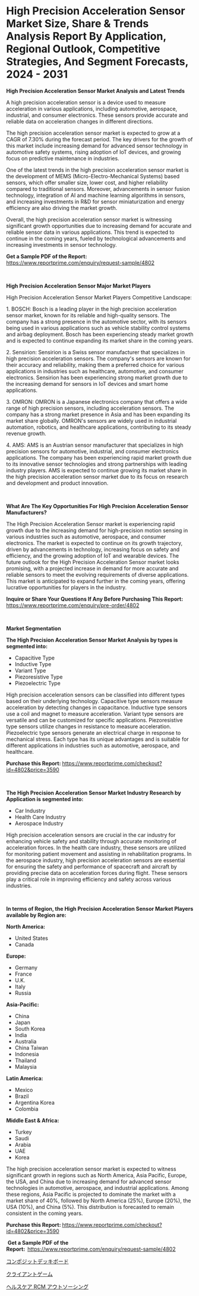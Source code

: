 <p><h1>High Precision Acceleration Sensor Market Size, Share & Trends Analysis Report By Application, Regional Outlook, Competitive Strategies, And Segment Forecasts, 2024 - 2031</h1></p><p><strong>High Precision Acceleration Sensor Market Analysis and Latest Trends</strong></p>
<p><p>A high precision acceleration sensor is a device used to measure acceleration in various applications, including automotive, aerospace, industrial, and consumer electronics. These sensors provide accurate and reliable data on acceleration changes in different directions.</p><p>The high precision acceleration sensor market is expected to grow at a CAGR of 7.30% during the forecast period. The key drivers for the growth of this market include increasing demand for advanced sensor technology in automotive safety systems, rising adoption of IoT devices, and growing focus on predictive maintenance in industries.</p><p>One of the latest trends in the high precision acceleration sensor market is the development of MEMS (Micro-Electro-Mechanical Systems) based sensors, which offer smaller size, lower cost, and higher reliability compared to traditional sensors. Moreover, advancements in sensor fusion technology, integration of AI and machine learning algorithms in sensors, and increasing investments in R&D for sensor miniaturization and energy efficiency are also driving the market growth.</p><p>Overall, the high precision acceleration sensor market is witnessing significant growth opportunities due to increasing demand for accurate and reliable sensor data in various applications. This trend is expected to continue in the coming years, fueled by technological advancements and increasing investments in sensor technology.</p></p>
<p><strong>Get a Sample PDF of the Report:&nbsp;</strong> <a href="https://www.reportprime.com/enquiry/request-sample/4802">https://www.reportprime.com/enquiry/request-sample/4802</a></p>
<p>&nbsp;</p>
<p><strong>High Precision Acceleration Sensor Major Market Players</strong></p>
<p><p>High Precision Acceleration Sensor Market Players Competitive Landscape:</p><p>1. BOSCH: Bosch is a leading player in the high precision acceleration sensor market, known for its reliable and high-quality sensors. The company has a strong presence in the automotive sector, with its sensors being used in various applications such as vehicle stability control systems and airbag deployment. Bosch has been experiencing steady market growth and is expected to continue expanding its market share in the coming years.</p><p>2. Sensirion: Sensirion is a Swiss sensor manufacturer that specializes in high precision acceleration sensors. The company's sensors are known for their accuracy and reliability, making them a preferred choice for various applications in industries such as healthcare, automotive, and consumer electronics. Sensirion has been experiencing strong market growth due to the increasing demand for sensors in IoT devices and smart home applications.</p><p>3. OMRON: OMRON is a Japanese electronics company that offers a wide range of high precision sensors, including acceleration sensors. The company has a strong market presence in Asia and has been expanding its market share globally. OMRON's sensors are widely used in industrial automation, robotics, and healthcare applications, contributing to its steady revenue growth.</p><p>4. AMS: AMS is an Austrian sensor manufacturer that specializes in high precision sensors for automotive, industrial, and consumer electronics applications. The company has been experiencing rapid market growth due to its innovative sensor technologies and strong partnerships with leading industry players. AMS is expected to continue growing its market share in the high precision acceleration sensor market due to its focus on research and development and product innovation.</p></p>
<p>&nbsp;</p>
<p><strong>What Are The Key Opportunities For High Precision Acceleration Sensor Manufacturers?</strong></p>
<p><p>The High Precision Acceleration Sensor market is experiencing rapid growth due to the increasing demand for high-precision motion sensing in various industries such as automotive, aerospace, and consumer electronics. The market is expected to continue on its growth trajectory, driven by advancements in technology, increasing focus on safety and efficiency, and the growing adoption of IoT and wearable devices. The future outlook for the High Precision Acceleration Sensor market looks promising, with a projected increase in demand for more accurate and reliable sensors to meet the evolving requirements of diverse applications. This market is anticipated to expand further in the coming years, offering lucrative opportunities for players in the industry.</p></p>
<p><strong>Inquire or Share Your Questions If Any Before Purchasing This Report:</strong> <a href="https://www.reportprime.com/enquiry/pre-order/4802">https://www.reportprime.com/enquiry/pre-order/4802</a></p>
<p>&nbsp;</p>
<p><strong>Market Segmentation</strong></p>
<p><strong>The High Precision Acceleration Sensor Market Analysis by types is segmented into:</strong></p>
<p><ul><li>Capacitive Type</li><li>Inductive Type</li><li>Variant Type</li><li>Piezoresistive Type</li><li>Piezoelectric Type</li></ul></p>
<p><p>High precision acceleration sensors can be classified into different types based on their underlying technology. Capacitive type sensors measure acceleration by detecting changes in capacitance. Inductive type sensors use a coil and magnet to measure acceleration. Variant type sensors are versatile and can be customized for specific applications. Piezoresistive type sensors utilize changes in resistance to measure acceleration. Piezoelectric type sensors generate an electrical charge in response to mechanical stress. Each type has its unique advantages and is suitable for different applications in industries such as automotive, aerospace, and healthcare.</p></p>
<p><strong>Purchase this Report:&nbsp;</strong><a href="https://www.reportprime.com/checkout?id=4802&price=3590">https://www.reportprime.com/checkout?id=4802&price=3590</a></p>
<p>&nbsp;</p>
<p><strong>The High Precision Acceleration Sensor Market Industry Research by Application is segmented into:</strong></p>
<p><ul><li>Car Industry</li><li>Health Care Industry</li><li>Aerospace Industry</li></ul></p>
<p><p>High precision acceleration sensors are crucial in the car industry for enhancing vehicle safety and stability through accurate monitoring of acceleration forces. In the health care industry, these sensors are utilized for monitoring patient movement and assisting in rehabilitation programs. In the aerospace industry, high precision acceleration sensors are essential for ensuring the safety and performance of spacecraft and aircraft by providing precise data on acceleration forces during flight. These sensors play a critical role in improving efficiency and safety across various industries.</p></p>
<p>&nbsp;</p>
<p><strong>In terms of Region, the High Precision Acceleration Sensor Market Players available by Region are:</strong></p>
<p>
    <p> <strong> North America: </strong>
        <ul>
            <li>United States</li>
            <li>Canada</li>
        </ul>
        </p> 
    <p> <strong> Europe: </strong>
        <ul>
            <li>Germany</li>
            <li>France</li>
            <li>U.K.</li>
            <li>Italy</li>
            <li>Russia</li>
        </ul>
        </p> 
    <p> <strong> Asia-Pacific: </strong>
        <ul>
            <li>China</li>
            <li>Japan</li>
            <li>South Korea</li>
            <li>India</li>
            <li>Australia</li>
            <li>China Taiwan</li>
            <li>Indonesia</li>
            <li>Thailand</li>
            <li>Malaysia</li>
        </ul>
        </p> 
    <p> <strong> Latin America: </strong>
        <ul>
            <li>Mexico</li>
            <li>Brazil</li>
            <li>Argentina Korea</li>
            <li>Colombia</li>
        </ul>
        </p> 
    <p> <strong> Middle East & Africa: </strong>
        <ul>
            <li>Turkey</li>
            <li>Saudi</li>
            <li>Arabia</li>
            <li>UAE</li>
            <li>Korea</li>
        </ul>
    </p>
    </p>
<p><p>The high precision acceleration sensor market is expected to witness significant growth in regions such as North America, Asia Pacific, Europe, the USA, and China due to increasing demand for advanced sensor technologies in automotive, aerospace, and industrial applications. Among these regions, Asia Pacific is projected to dominate the market with a market share of 40%, followed by North America (25%), Europe (20%), the USA (10%), and China (5%). This distribution is forecasted to remain consistent in the coming years.</p></p>
<p><strong>Purchase this Report: </strong><a href="https://www.reportprime.com/checkout?id=4802&price=3590">https://www.reportprime.com/checkout?id=4802&price=3590</a></p>
<p>&nbsp;<strong>Get a Sample PDF of the Report:&nbsp;&nbsp;</strong><a href="https://www.reportprime.com/enquiry/request-sample/4802">https://www.reportprime.com/enquiry/request-sample/4802</a></p>
<p><strong></strong></p>
<p><p><a href="https://github.com/one-cool-chick/Market-Research-Report-List-1/blob/main/571738515403.md">コンポジットデッキボード</a></p><p><a href="https://medium.com/@chrispcreem58/%E3%82%AF%E3%83%A9%E3%82%A4%E3%82%A2%E3%83%B3%E3%83%88%E3%82%B2%E3%83%BC%E3%83%A0%E5%B8%82%E5%A0%B4%E5%B1%95%E6%9C%9B-%E6%A5%AD%E7%95%8C%E6%A6%82%E8%A6%81%E3%81%A8%E4%BA%88%E6%B8%AC-2024%E5%B9%B4%E3%81%8B%E3%82%892031%E5%B9%B4-bfa8c9e8b78f">クライアントゲーム</a></p><p><a href="https://medium.com/@jackieshlerin98056/%E5%8C%BB%E7%99%82%E4%BF%9D%E9%99%BA%E8%AB%8B%E6%B1%82%E5%8F%8E%E7%B4%8D%E3%82%A2%E3%82%A6%E3%83%88%E3%82%BD%E3%83%BC%E3%82%B7%E3%83%B3%E3%82%B0%E5%B8%82%E5%A0%B4%E3%81%AF-%E5%B8%82%E5%A0%B4%E3%82%B7%E3%82%A7%E3%82%A2-%E3%82%B5%E3%82%A4%E3%82%BA-2031%E5%B9%B4%E3%81%BE%E3%81%A7%E3%81%AE%E4%BA%88%E6%B8%AC%E3%81%AB%E7%84%A6%E7%82%B9%E3%82%92%E5%BD%93%E3%81%A6%E3%81%A6%E3%81%84%E3%81%BE%E3%81%99-dc339341116e">ヘルスケア RCM アウトソーシング</a></p></p>